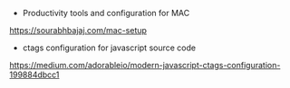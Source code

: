 * Productivity tools and configuration for MAC

https://sourabhbajaj.com/mac-setup

* ctags configuration for javascript source code

https://medium.com/adorableio/modern-javascript-ctags-configuration-199884dbcc1
